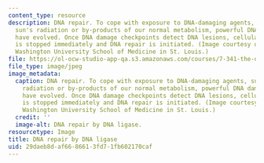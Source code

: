 ```yaml
---
content_type: resource
description: DNA repair. To cope with exposure to DNA-damaging agents, such as the
  sun's radiation or by-products of our normal metabolism, powerful DNA damage checkpoints
  have evolved. Once DNA damage checkpoints detect DNA lesions, cellular proliferation
  is stopped immediately and DNA repair is initiated. (Image courtesy of Tom Ellenberger,
  Washington University School of Medicine in St. Louis.)
file: https://ol-ocw-studio-app-qa.s3.amazonaws.com/courses/7-341-the-dna-damage-response-as-a-target-for-anti-cancer-therapy-fall-2008/29daeb8daf6686613fd71fb602170caf_7-341f08-th.jpg
file_type: image/jpeg
image_metadata:
  caption: DNA repair. To cope with exposure to DNA-damaging agents, such as the sun's
    radiation or by-products of our normal metabolism, powerful DNA damage checkpoints
    have evolved. Once DNA damage checkpoints detect DNA lesions, cellular proliferation
    is stopped immediately and DNA repair is initiated. (Image courtesy of Tom Ellenberger,
    Washington University School of Medicine in St. Louis.)
  credit: ''
  image-alt: DNA repair by DNA ligase.
resourcetype: Image
title: DNA repair by DNA ligase
uid: 29daeb8d-af66-8661-3fd7-1fb602170caf
---
```

